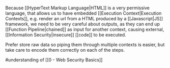 Because [[HyperText Markup Language|HTML]] is a very permissive language, that allows us to have embedded [[Execution Context|Execution Contexts]], e.g. render an url from a HTML produced by a [[Javascript|JS]] framework, we need to be very careful about outputs, as they can end up [[Function Pipeline|chained]] as input for another context, causing external, [[Information Security|insecure]]  [[code]] to be executed.

Prefer store raw data so piping them through multiple contexts is easier, but take care to encode them correctly on each of the steps.

#understanding of [[0 - Web Security Basics]]
